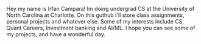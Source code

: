 Hey my name is Irfan Campara!
Im doing undergrad CS at the University of North Carolina at Charlotte.
On this guthub I'll store class assignments, personal projects and whatever else.
Some of my interests include CS, Quant Careers, Investment banking and AI/ML.
I hope you can see some of my projects, and have a wonderful day.
